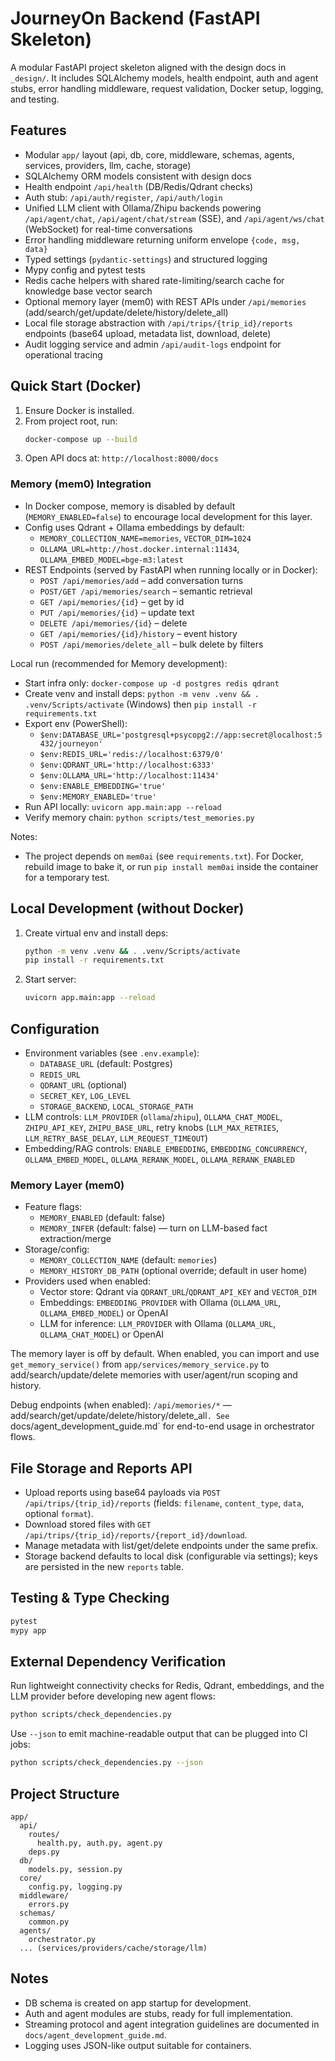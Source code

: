 # JourneyOn Backend (FastAPI Skeleton)

A modular FastAPI project skeleton aligned with the design docs in `_design/`. It includes SQLAlchemy models, health endpoint, auth and agent stubs, error handling middleware, request validation, Docker setup, logging, and testing.

## Features
- Modular `app/` layout (api, db, core, middleware, schemas, agents, services, providers, llm, cache, storage)
- SQLAlchemy ORM models consistent with design docs
- Health endpoint `/api/health` (DB/Redis/Qdrant checks)
- Auth stub: `/api/auth/register`, `/api/auth/login`
- Unified LLM client with Ollama/Zhipu backends powering `/api/agent/chat`, `/api/agent/chat/stream` (SSE), and `/api/agent/ws/chat` (WebSocket) for real-time conversations
- Error handling middleware returning uniform envelope `{code, msg, data}`
- Typed settings (`pydantic-settings`) and structured logging
- Mypy config and pytest tests
- Redis cache helpers with shared rate-limiting/search cache for knowledge base vector search
- Optional memory layer (mem0) with REST APIs under `/api/memories` (add/search/get/update/delete/history/delete_all)
- Local file storage abstraction with `/api/trips/{trip_id}/reports` endpoints (base64 upload, metadata list, download, delete)
- Audit logging service and admin `/api/audit-logs` endpoint for operational tracing

## Quick Start (Docker)

1. Ensure Docker is installed.
2. From project root, run:
   ```bash
   docker-compose up --build
   ```
3. Open API docs at: `http://localhost:8000/docs`

### Memory (mem0) Integration
- In Docker compose, memory is disabled by default (`MEMORY_ENABLED=false`) to encourage local development for this layer.
- Config uses Qdrant + Ollama embeddings by default:
  - `MEMORY_COLLECTION_NAME=memories`, `VECTOR_DIM=1024`
  - `OLLAMA_URL=http://host.docker.internal:11434`, `OLLAMA_EMBED_MODEL=bge-m3:latest`
- REST Endpoints (served by FastAPI when running locally or in Docker):
  - `POST /api/memories/add` – add conversation turns
  - `POST/GET /api/memories/search` – semantic retrieval
  - `GET /api/memories/{id}` – get by id
  - `PUT /api/memories/{id}` – update text
  - `DELETE /api/memories/{id}` – delete
  - `GET /api/memories/{id}/history` – event history
  - `POST /api/memories/delete_all` – bulk delete by filters

Local run (recommended for Memory development):
- Start infra only: `docker-compose up -d postgres redis qdrant`
- Create venv and install deps: `python -m venv .venv && . .venv/Scripts/activate` (Windows) then `pip install -r requirements.txt`
- Export env (PowerShell):
  - `$env:DATABASE_URL='postgresql+psycopg2://app:secret@localhost:5432/journeyon'`
  - `$env:REDIS_URL='redis://localhost:6379/0'`
  - `$env:QDRANT_URL='http://localhost:6333'`
  - `$env:OLLAMA_URL='http://localhost:11434'`
  - `$env:ENABLE_EMBEDDING='true'`
  - `$env:MEMORY_ENABLED='true'`
- Run API locally: `uvicorn app.main:app --reload`
- Verify memory chain: `python scripts/test_memories.py`

Notes:
- The project depends on `mem0ai` (see `requirements.txt`). For Docker, rebuild image to bake it, or run `pip install mem0ai` inside the container for a temporary test.

## Local Development (without Docker)

1. Create virtual env and install deps:
   ```bash
   python -m venv .venv && . .venv/Scripts/activate
   pip install -r requirements.txt
   ```
2. Start server:
   ```bash
   uvicorn app.main:app --reload
   ```

## Configuration
- Environment variables (see `.env.example`):
  - `DATABASE_URL` (default: Postgres)
  - `REDIS_URL`
  - `QDRANT_URL` (optional)
  - `SECRET_KEY`, `LOG_LEVEL`
  - `STORAGE_BACKEND`, `LOCAL_STORAGE_PATH`
- LLM controls: `LLM_PROVIDER` (`ollama`/`zhipu`), `OLLAMA_CHAT_MODEL`, `ZHIPU_API_KEY`, `ZHIPU_BASE_URL`, retry knobs (`LLM_MAX_RETRIES`, `LLM_RETRY_BASE_DELAY`, `LLM_REQUEST_TIMEOUT`)
- Embedding/RAG controls: `ENABLE_EMBEDDING`, `EMBEDDING_CONCURRENCY`, `OLLAMA_EMBED_MODEL`, `OLLAMA_RERANK_MODEL`, `OLLAMA_RERANK_ENABLED`

### Memory Layer (mem0)
- Feature flags:
  - `MEMORY_ENABLED` (default: false)
  - `MEMORY_INFER` (default: false) — turn on LLM-based fact extraction/merge
- Storage/config:
  - `MEMORY_COLLECTION_NAME` (default: `memories`)
  - `MEMORY_HISTORY_DB_PATH` (optional override; default in user home)
- Providers used when enabled:
  - Vector store: Qdrant via `QDRANT_URL`/`QDRANT_API_KEY` and `VECTOR_DIM`
  - Embeddings: `EMBEDDING_PROVIDER` with Ollama (`OLLAMA_URL`, `OLLAMA_EMBED_MODEL`) or OpenAI
  - LLM for inference: `LLM_PROVIDER` with Ollama (`OLLAMA_URL`, `OLLAMA_CHAT_MODEL`) or OpenAI

The memory layer is off by default. When enabled, you can import and use `get_memory_service()` from `app/services/memory_service.py` to add/search/update/delete memories with user/agent/run scoping and history.

Debug endpoints (when enabled): `/api/memories/*` — add/search/get/update/delete/history/delete_all`.
See `docs/agent_development_guide.md` for end-to-end usage in orchestrator flows.

## File Storage and Reports API
- Upload reports using base64 payloads via `POST /api/trips/{trip_id}/reports` (fields: `filename`, `content_type`, `data`, optional `format`).
- Download stored files with `GET /api/trips/{trip_id}/reports/{report_id}/download`.
- Manage metadata with list/get/delete endpoints under the same prefix.
- Storage backend defaults to local disk (configurable via settings); keys are persisted in the new `reports` table.

## Testing & Type Checking
```bash
pytest
mypy app
```

## External Dependency Verification

Run lightweight connectivity checks for Redis, Qdrant, embeddings, and the LLM
provider before developing new agent flows:

```bash
python scripts/check_dependencies.py
```

Use `--json` to emit machine-readable output that can be plugged into CI jobs:

```bash
python scripts/check_dependencies.py --json
```

## Project Structure
```
app/
  api/
    routes/
      health.py, auth.py, agent.py
    deps.py
  db/
    models.py, session.py
  core/
    config.py, logging.py
  middleware/
    errors.py
  schemas/
    common.py
  agents/
    orchestrator.py
  ... (services/providers/cache/storage/llm)
```

## Notes
- DB schema is created on app startup for development.
- Auth and agent modules are stubs, ready for full implementation.
- Streaming protocol and agent integration guidelines are documented in `docs/agent_development_guide.md`.
- Logging uses JSON-like output suitable for containers.
